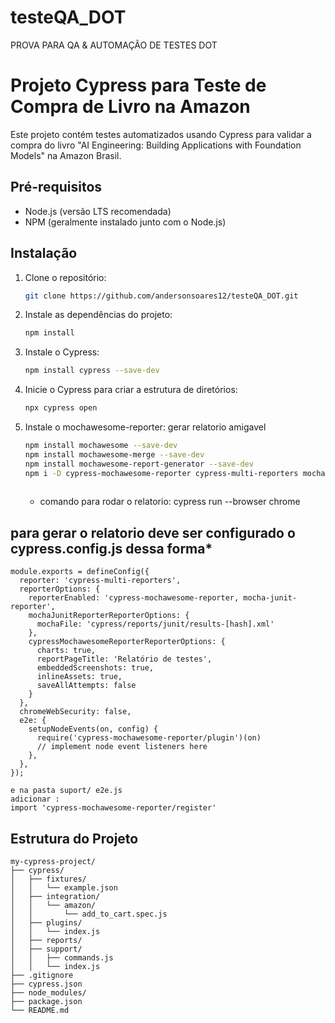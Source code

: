 # testeQA_DOT
PROVA PARA QA &amp; AUTOMAÇÃO DE TESTES DOT

# Projeto Cypress para Teste de Compra de Livro na Amazon

Este projeto contém testes automatizados usando Cypress para validar a compra do livro "AI Engineering: Building Applications with Foundation Models" na Amazon Brasil.

## Pré-requisitos

- Node.js (versão LTS recomendada)
- NPM (geralmente instalado junto com o Node.js)

## Instalação

1. Clone o repositório:

    ```bash
    git clone https://github.com/andersonsoares12/testeQA_DOT.git
    ```

2. Instale as dependências do projeto:

    ```bash
    npm install
    ```

3. Instale o Cypress:

    ```bash
    npm install cypress --save-dev
    ```

4. Inicie o Cypress para criar a estrutura de diretórios:

    ```bash
    npx cypress open
    ```

5. Instale o mochawesome-reporter:  gerar relatorio amigavel

    ```bash
    npm install mochawesome --save-dev
    npm install mochawesome-merge --save-dev
    npm install mochawesome-report-generator --save-dev
    npm i -D cypress-mochawesome-reporter cypress-multi-reporters mocha-junit-reporter
  
    ```
    * comando para rodar o relatorio: cypress run --browser chrome

   
## para gerar o relatorio deve ser configurado o  cypress.config.js dessa forma*

```const { defineConfig } = require("cypress");
module.exports = defineConfig({
  reporter: 'cypress-multi-reporters',
  reporterOptions: {
    reporterEnabled: 'cypress-mochawesome-reporter, mocha-junit-reporter',
    mochaJunitReporterReporterOptions: {
      mochaFile: 'cypress/reports/junit/results-[hash].xml'
    },
    cypressMochawesomeReporterReporterOptions: {
      charts: true,
      reportPageTitle: 'Relatório de testes',
      embeddedScreenshots: true,
      inlineAssets: true,
      saveAllAttempts: false
    }
  },
  chromeWebSecurity: false,
  e2e: {
    setupNodeEvents(on, config) {
      require('cypress-mochawesome-reporter/plugin')(on)
      // implement node event listeners here
    },
  },
});

e na pasta suport/ e2e.js 
adicionar : 
import 'cypress-mochawesome-reporter/register'
```

## Estrutura do Projeto

```text
my-cypress-project/
├── cypress/
│   ├── fixtures/
│   │   └── example.json
│   ├── integration/
│   │   └── amazon/
│   │       └── add_to_cart.spec.js
│   ├── plugins/
│   │   └── index.js
│   ├── reports/
│   ├── support/
│   │   ├── commands.js
│   │   └── index.js
├── .gitignore
├── cypress.json
├── node_modules/
├── package.json
└── README.md

